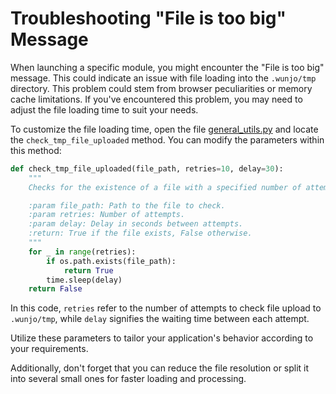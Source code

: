 # Troubleshooting "File is too big" Message

When launching a specific module, you might encounter the "File is too big" message. This could indicate an issue with file loading into the `.wunjo/tmp` directory. This problem could stem from browser peculiarities or memory cache limitations. If you've encountered this problem, you may need to adjust the file loading time to suit your needs.

To customize the file loading time, open the file [general_utils.py](https://github.com/wladradchenko/wunjo.wladradchenko.ru/blob/main/portable/src/backend/general_utils.py) and locate the `check_tmp_file_uploaded` method. You can modify the parameters within this method:

```python
def check_tmp_file_uploaded(file_path, retries=10, delay=30):
    """
    Checks for the existence of a file with a specified number of attempts and a delay between attempts.

    :param file_path: Path to the file to check.
    :param retries: Number of attempts.
    :param delay: Delay in seconds between attempts.
    :return: True if the file exists, False otherwise.
    """
    for _ in range(retries):
        if os.path.exists(file_path):
            return True
        time.sleep(delay)
    return False
```

In this code, `retries` refer to the number of attempts to check file upload to `.wunjo/tmp`, while `delay` signifies the waiting time between each attempt.

Utilize these parameters to tailor your application's behavior according to your requirements.

Additionally, don't forget that you can reduce the file resolution or split it into several small ones for faster loading and processing.